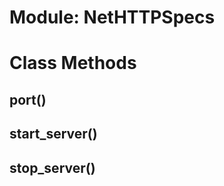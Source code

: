 # Module: NetHTTPSpecs
    



# Class Methods
## port() [](#method-c-port)
## start_server() [](#method-c-start_server)
## stop_server() [](#method-c-stop_server)

